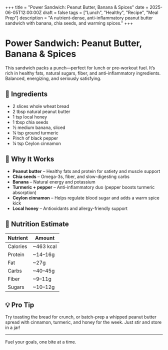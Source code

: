 +++
title = "Power Sandwich: Peanut Butter, Banana & Spices"
date = 2025-06-05T12:00:00Z
draft = false
tags = ["Lunch", "Healthy", "Recipe", "Meal Prep"]
description = "A nutrient-dense, anti-inflammatory peanut butter sandwich with banana, chia seeds, and warming spices."
+++

# Power Sandwich: Peanut Butter, Banana & Spices

This sandwich packs a punch—perfect for lunch or pre-workout fuel. It’s rich in healthy fats, natural sugars, fiber, and anti-inflammatory ingredients. Balanced, energizing, and seriously satisfying.

## 🥪 Ingredients

- 2 slices whole wheat bread  
- 2 tbsp natural peanut butter  
- 1 tsp local honey  
- 1 tbsp chia seeds  
- ½ medium banana, sliced  
- ¼ tsp ground turmeric  
- Pinch of black pepper  
- ¼ tsp Ceylon cinnamon  

## 🧠 Why It Works

- **Peanut butter** – Healthy fats and protein for satiety and muscle support  
- **Chia seeds** – Omega-3s, fiber, and slow-digesting carbs  
- **Banana** – Natural energy and potassium  
- **Turmeric + pepper** – Anti-inflammatory duo (pepper boosts turmeric absorption)  
- **Ceylon cinnamon** – Helps regulate blood sugar and adds a warm spice kick  
- **Local honey** – Antioxidants and allergy-friendly support  

## 🔬 Nutrition Estimate

| Nutrient     | Amount     |
|--------------|------------|
| Calories     | ~463 kcal  |
| Protein      | ~14–16g    |
| Fat          | ~27g       |
| Carbs        | ~40–45g    |
| Fiber        | ~9–11g     |
| Sugars       | ~10–12g    |

## 💡 Pro Tip

Try toasting the bread for crunch, or batch-prep a whipped peanut butter spread with cinnamon, turmeric, and honey for the week. Just stir and store in a jar!

---

Fuel your goals, one bite at a time.
